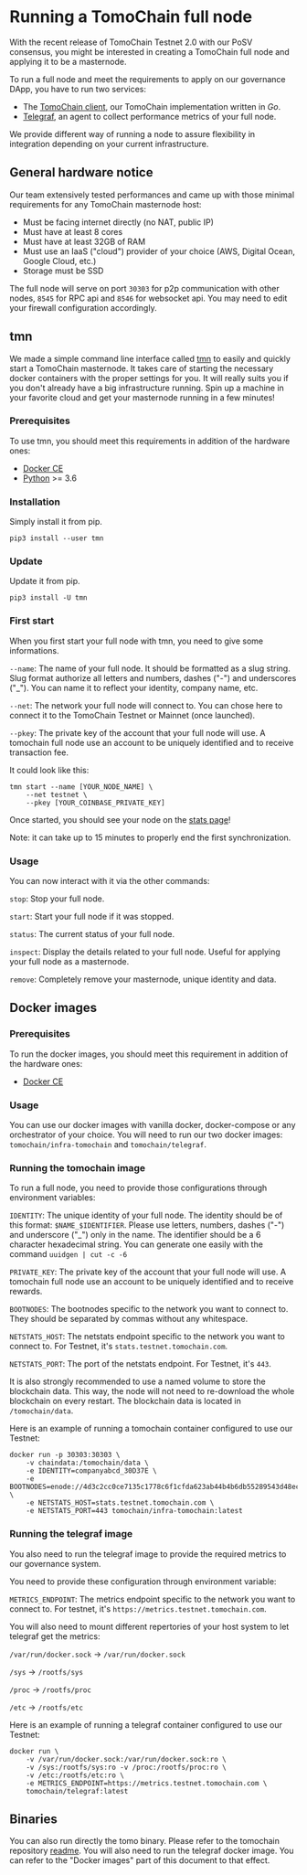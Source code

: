 # Running a TomoChain full node

With the recent release of TomoChain Testnet 2.0 with our PoSV consensus, you might be interested in creating a TomoChain full node and applying it to be a masternode.

To run a full node and meet the requirements to apply on our governance DApp, you have to run two services:

- The [TomoChain client](https://github.com/tomochain/tomochain), our TomoChain implementation written in _Go_.
- [Telegraf](https://github.com/influxdata/telegraf), an agent to collect performance metrics of your full node.

We provide different way of running a node to assure flexibility in integration depending on your current infrastructure.

## General hardware notice

Our team extensively tested performances and came up with those minimal requirements for any TomoChain masternode host:

- Must be facing internet directly (no NAT, public IP)
- Must have at least 8 cores
- Must have at least 32GB of RAM
- Must use an IaaS ("cloud") provider of your choice (AWS, Digital Ocean, Google Cloud, etc.)
- Storage must be SSD

The full node will serve on port `30303` for p2p communication with other nodes, `8545` for RPC api and `8546` for websocket api.
You may need to edit your firewall configuration accordingly.

## tmn

We made a simple command line interface called [tmn](https://github.com/tomochain/masternode) to easily and quickly start a TomoChain masternode.
It takes care of starting the necessary docker containers with the proper settings for you.
It will really suits you if you don't already have a big infrastructure running.
Spin up a machine in your favorite cloud and get your masternode running in a few minutes!

### Prerequisites

To use tmn, you should meet this requirements in addition of the hardware ones:

- [Docker CE](https://docs.docker.com/install/)
- [Python](https://docs.python-guide.org/starting/install3/linux/) >= 3.6

### Installation

Simply install it from pip.

```
pip3 install --user tmn
```

### Update

Update it from pip.

```
pip3 install -U tmn
```

### First start

When you first start your full node with tmn, you need to give some informations.

`--name`: The name of your full node.
It should be formatted as a slug string.
Slug format authorize all letters and numbers, dashes ("-") and underscores ("\_").
You can name it to reflect your identity, company name, etc.

`--net`: The network your full node will connect to.
You can chose here to connect it to the TomoChain Testnet or Mainnet (once launched).

`--pkey`: The private key of the account that your full node will use.
A tomochain full node use an account to be uniquely identified and to receive transaction fee.

It could look like this:

```
tmn start --name [YOUR_NODE_NAME] \
    --net testnet \
    --pkey [YOUR_COINBASE_PRIVATE_KEY]
```

Once started, you should see your node on the [stats page](https://stats.testnet.tomochain.com)!

Note: it can take up to 15 minutes to properly end the first synchronization.

### Usage

You can now interact with it via the other commands:

`stop`: Stop your full node.

`start`: Start your full node if it was stopped.

`status`: The current status of your full node.

`inspect`: Display the details related to your full node.
Useful for applying your full node as a masternode.

`remove`: Completely remove your masternode, unique identity and data.

## Docker images

### Prerequisites

To run the docker images, you should meet this requirement in addition of the hardware ones:

- [Docker CE](https://docs.docker.com/install/)

### Usage

You can use our docker images with vanilla docker, docker-compose or any orchestrator of your choice.
You will need to run our two docker images: `tomochain/infra-tomochain` and `tomochain/telegraf`.

### Running the tomochain image

To run a full node, you need to provide those configurations through environment variables:

`IDENTITY`: The unique identity of your full node.
The identity should be of this format: `$NAME_$IDENTIFIER`.
Please use letters, numbers, dashes ("-") and underscore ("\_") only in the name.
The identifier should be a 6 character hexadecimal string.
You can generate one easily with the command `uuidgen | cut -c -6`

`PRIVATE_KEY`: The private key of the account that your full node will use.
A tomochain full node use an account to be uniquely identified and to receive rewards.

`BOOTNODES`: The bootnodes specific to the network you want to connect to.
They should be separated by commas without any whitespace. <!-- TODO: bootnode address? -->

`NETSTATS_HOST`: The netstats endpoint specific to the network you want to connect to.
For Testnet, it's `stats.testnet.tomochain.com`.

`NETSTATS_PORT`: The port of the netstats endpoint.
For Testnet, it's `443`. <!-- TODO: remove? and set 443 as default -->

It is also strongly recommended to use a named volume to store the blockchain data.
This way, the node will not need to re-download the whole blockchain on every restart.
The blockchain data is located in `/tomochain/data`.

Here is an example of running a tomochain container configured to use our Testnet:
```
docker run -p 30303:30303 \
    -v chaindata:/tomochain/data \
    -e IDENTITY=companyabcd_30D37E \
    -e BOOTNODES=enode://4d3c2cc0ce7135c1778c6f1cfda623ab44b4b6db55289543d48ecfde7d7111fd420c42174a9f2fea511a04cf6eac4ec69b4456bfaaae0e5bd236107d3172b013@52.221.28.223:30301,enode://298780104303fcdb37a84c5702ebd9ec660971629f68a933fd91f7350c54eea0e294b0857f1fd2e8dba2869fcc36b83e6de553c386cf4ff26f19672955d9f312@13.251.101.216:30301,enode://46dba3a8721c589bede3c134d755eb1a38ae7c5a4c69249b8317c55adc8d46a369f98b06514ecec4b4ff150712085176818d18f59a9e6311a52dbe68cff5b2ae@13.250.94.232:30301 \
    -e NETSTATS_HOST=stats.testnet.tomochain.com \
    -e NETSTATS_PORT=443 tomochain/infra-tomochain:latest
```

### Running the telegraf image

You also need to run the telegraf image to provide the required metrics to our governance system.

You need to provide these configuration through environment variable:

`METRICS_ENDPOINT`: The metrics endpoint specific to the network you want to connect to.
For testnet, it's `https://metrics.testnet.tomochain.com`.

You will also need to mount different repertories of your host system to let telegraf get the metrics:

`/var/run/docker.sock` -> `/var/run/docker.sock`

`/sys` -> `/rootfs/sys`

`/proc` -> `/rootfs/proc`

`/etc` -> `/rootfs/etc`

Here is an example of running a telegraf container configured to use our Testnet: <!-- TODO update images! infra-telegraf:devnet -> telegraf:latest -->
```
docker run \
    -v /var/run/docker.sock:/var/run/docker.sock:ro \
    -v /sys:/rootfs/sys:ro -v /proc:/rootfs/proc:ro \
    -v /etc:/rootfs/etc:ro \
    -e METRICS_ENDPOINT=https://metrics.testnet.tomochain.com \
    tomochain/telegraf:latest
```

## Binaries

You can also run directly the tomo binary.
Please refer to the tomochain repository [readme](https://github.com/tomochain/tomochain).
You will also need to run the telegraf docker image.
You can refer to the "Docker images" part of this document to that effect.
